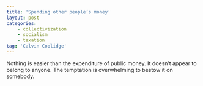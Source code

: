 ```yaml
---
title: 'Spending other people’s money'
layout: post
categories:
    - collectivization
    - socialism
    - taxation
tag: 'Calvin Coolidge'
---
```


Nothing is easier than the expenditure of public money. It doesn’t appear to belong to anyone. The temptation is overwhelming to bestow it on somebody.